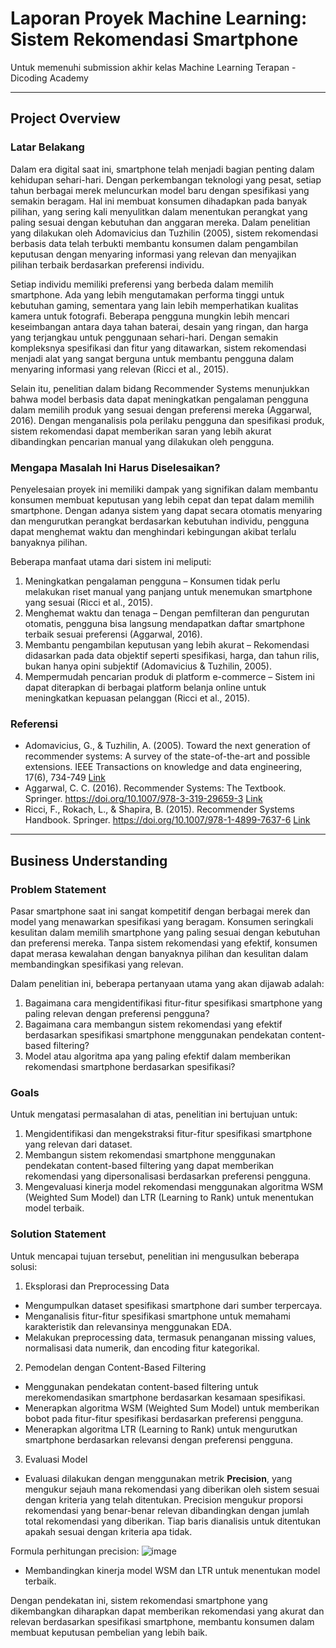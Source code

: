 # Laporan Proyek Machine Learning: Sistem Rekomendasi Smartphone
Untuk memenuhi submission akhir kelas Machine Learning Terapan - Dicoding Academy

---

## Project Overview

### Latar Belakang
Dalam era digital saat ini, smartphone telah menjadi bagian penting dalam kehidupan sehari-hari. Dengan perkembangan teknologi yang pesat, setiap tahun berbagai merek meluncurkan model baru dengan spesifikasi yang semakin beragam. Hal ini membuat konsumen dihadapkan pada banyak pilihan, yang sering kali menyulitkan dalam menentukan perangkat yang paling sesuai dengan kebutuhan dan anggaran mereka. Dalam penelitian yang dilakukan oleh Adomavicius dan Tuzhilin (2005), sistem rekomendasi berbasis data telah terbukti membantu konsumen dalam pengambilan keputusan dengan menyaring informasi yang relevan dan menyajikan pilihan terbaik berdasarkan preferensi individu.

Setiap individu memiliki preferensi yang berbeda dalam memilih smartphone. Ada yang lebih mengutamakan performa tinggi untuk kebutuhan gaming, sementara yang lain lebih memperhatikan kualitas kamera untuk fotografi. Beberapa pengguna mungkin lebih mencari keseimbangan antara daya tahan baterai, desain yang ringan, dan harga yang terjangkau untuk penggunaan sehari-hari. Dengan semakin kompleksnya spesifikasi dan fitur yang ditawarkan, sistem rekomendasi menjadi alat yang sangat berguna untuk membantu pengguna dalam menyaring informasi yang relevan (Ricci et al., 2015).

Selain itu, penelitian dalam bidang Recommender Systems menunjukkan bahwa model berbasis data dapat meningkatkan pengalaman pengguna dalam memilih produk yang sesuai dengan preferensi mereka (Aggarwal, 2016). Dengan menganalisis pola perilaku pengguna dan spesifikasi produk, sistem rekomendasi dapat memberikan saran yang lebih akurat dibandingkan pencarian manual yang dilakukan oleh pengguna.

### Mengapa Masalah Ini Harus Diselesaikan?
Penyelesaian proyek ini memiliki dampak yang signifikan dalam membantu konsumen membuat keputusan yang lebih cepat dan tepat dalam memilih smartphone. Dengan adanya sistem yang dapat secara otomatis menyaring dan mengurutkan perangkat berdasarkan kebutuhan individu, pengguna dapat menghemat waktu dan menghindari kebingungan akibat terlalu banyaknya pilihan.

Beberapa manfaat utama dari sistem ini meliputi:

1. Meningkatkan pengalaman pengguna – Konsumen tidak perlu melakukan riset manual yang panjang untuk menemukan smartphone yang sesuai (Ricci et al., 2015).
2. Menghemat waktu dan tenaga – Dengan pemfilteran dan pengurutan otomatis, pengguna bisa langsung mendapatkan daftar smartphone terbaik sesuai preferensi (Aggarwal, 2016).
3. Membantu pengambilan keputusan yang lebih akurat – Rekomendasi didasarkan pada data objektif seperti spesifikasi, harga, dan tahun rilis, bukan hanya opini subjektif (Adomavicius & Tuzhilin, 2005).
4. Mempermudah pencarian produk di platform e-commerce – Sistem ini dapat diterapkan di berbagai platform belanja online untuk meningkatkan kepuasan pelanggan (Ricci et al., 2015).

### Referensi
- Adomavicius, G., & Tuzhilin, A. (2005). Toward the next generation of recommender systems: A survey of the state-of-the-art and possible extensions. IEEE Transactions on knowledge and data engineering, 17(6), 734-749 [Link](https://pages.stern.nyu.edu/~atuzhili/pdf/TKDE-Paper-as-Printed.pdf)
- Aggarwal, C. C. (2016). Recommender Systems: The Textbook. Springer. https://doi.org/10.1007/978-3-319-29659-3 [Link](https://pzs.dstu.dp.ua/DataMining/recom/bibl/1aggarwal_c_c_recommender_systems_the_textbook.pdf)
- Ricci, F., Rokach, L., & Shapira, B. (2015). Recommender Systems Handbook. Springer. https://doi.org/10.1007/978-1-4899-7637-6 [Link](https://pzs.dstu.dp.ua/DataMining/recom/bibl/recommendersystemshandbook.pdf)

---

## Business Understanding
### Problem Statement
Pasar smartphone saat ini sangat kompetitif dengan berbagai merek dan model yang menawarkan spesifikasi yang beragam. Konsumen seringkali kesulitan dalam memilih smartphone yang paling sesuai dengan kebutuhan dan preferensi mereka. Tanpa sistem rekomendasi yang efektif, konsumen dapat merasa kewalahan dengan banyaknya pilihan dan kesulitan dalam membandingkan spesifikasi yang relevan.

Dalam penelitian ini, beberapa pertanyaan utama yang akan dijawab adalah:

1. Bagaimana cara mengidentifikasi fitur-fitur spesifikasi smartphone yang paling relevan dengan preferensi pengguna?
2. Bagaimana cara membangun sistem rekomendasi yang efektif berdasarkan spesifikasi smartphone menggunakan pendekatan content-based filtering?
3. Model atau algoritma apa yang paling efektif dalam memberikan rekomendasi smartphone berdasarkan spesifikasi?

### Goals
Untuk mengatasi permasalahan di atas, penelitian ini bertujuan untuk:

1. Mengidentifikasi dan mengekstraksi fitur-fitur spesifikasi smartphone yang relevan dari dataset.
2. Membangun sistem rekomendasi smartphone menggunakan pendekatan content-based filtering yang dapat memberikan rekomendasi yang dipersonalisasi berdasarkan preferensi pengguna.
3. Mengevaluasi kinerja model rekomendasi menggunakan algoritma WSM (Weighted Sum Model) dan LTR (Learning to Rank) untuk menentukan model terbaik.

### Solution Statement
Untuk mencapai tujuan tersebut, penelitian ini mengusulkan beberapa solusi:

1. Eksplorasi dan Preprocessing Data
- Mengumpulkan dataset spesifikasi smartphone dari sumber terpercaya.
- Menganalisis fitur-fitur spesifikasi smartphone untuk memahami karakteristik dan relevansinya menggunakan EDA.
- Melakukan preprocessing data, termasuk penanganan missing values, normalisasi data numerik, dan encoding fitur kategorikal.
  
2. Pemodelan dengan Content-Based Filtering
- Menggunakan pendekatan content-based filtering untuk merekomendasikan smartphone berdasarkan kesamaan spesifikasi.
- Menerapkan algoritma WSM (Weighted Sum Model) untuk memberikan bobot pada fitur-fitur spesifikasi berdasarkan preferensi pengguna.
- Menerapkan algoritma LTR (Learning to Rank) untuk mengurutkan smartphone berdasarkan relevansi dengan preferensi pengguna.
  
3. Evaluasi Model
- Evaluasi dilakukan dengan menggunakan metrik **Precision**, yang mengukur sejauh mana rekomendasi yang diberikan oleh sistem sesuai dengan kriteria yang telah ditentukan. Precision mengukur proporsi rekomendasi yang benar-benar relevan dibandingkan dengan jumlah total rekomendasi yang diberikan. Tiap baris dianalisis untuk ditentukan apakah sesuai dengan kriteria apa tidak.

Formula perhitungan precision:
![image](https://github.com/user-attachments/assets/fcae75e3-eb7e-4443-8d54-134f47ffc93b)

- Membandingkan kinerja model WSM dan LTR untuk menentukan model terbaik.
  
Dengan pendekatan ini, sistem rekomendasi smartphone yang dikembangkan diharapkan dapat memberikan rekomendasi yang akurat dan relevan berdasarkan spesifikasi smartphone, membantu konsumen dalam membuat keputusan pembelian yang lebih baik.
